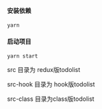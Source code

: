 #### 安装依赖
`yarn`
#### 启动项目
`yarn start`

src 目录为 redux版todolist

src-hook 目录为 hook版todolist

src-class 目录为class版todolist
